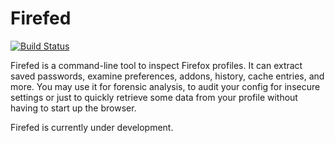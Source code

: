 # Firefed

[![Build Status](https://travis-ci.org/numirias/firefed.svg?branch=master)](https://travis-ci.org/numirias/firefed)

Firefed is a command-line tool to inspect Firefox profiles. It can extract saved passwords, examine preferences, addons, history, cache entries, and more. You may use it for forensic analysis, to audit your config for insecure settings or just to quickly retrieve some data from your profile without having to start up the browser.

Firefed is currently under development.
